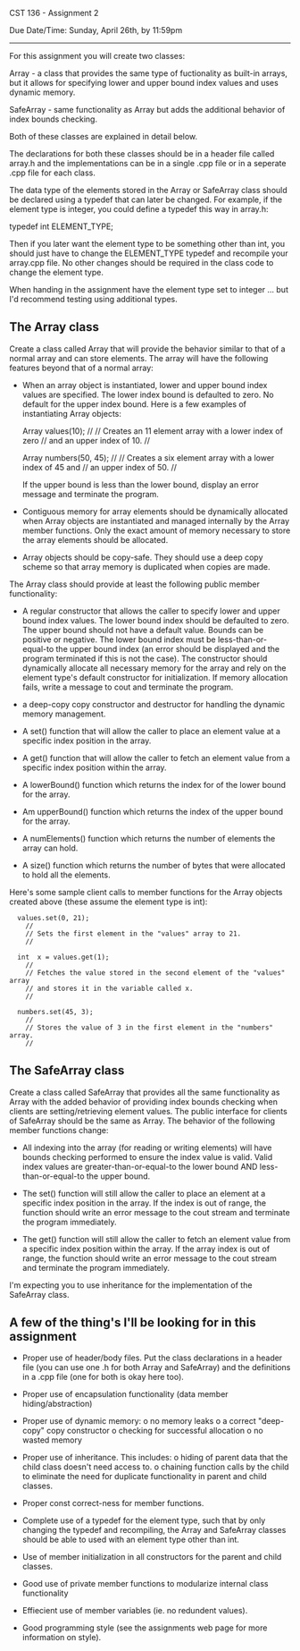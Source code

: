 
CST 136 - Assignment 2


Due Date/Time:  Sunday, April 26th, by 11:59pm

----------

For this assignment you will create two classes:

  Array  -  a class that provides the same type of fuctionality as
            built-in arrays, but it allows for specifying lower
            and upper bound index values and uses dynamic memory.

  SafeArray  -  same functionality as Array but adds the additional
                behavior of index bounds checking.

Both of these classes are explained in detail below.

The declarations for both these classes should be in a header
file called array.h and the implementations can be in a
single .cpp file or in a seperate .cpp file for each class.

The data type of the elements stored in the Array or SafeArray
class should be declared using a typedef that can later be
changed. For example, if the element type is integer, you
could define a typedef this way in array.h:

  typedef  int  ELEMENT_TYPE;

Then if you later want the element type to be something other
than int, you should just have to change the ELEMENT_TYPE typedef
and recompile your array.cpp file. No other changes should be
required in the class code to change the element type.

When handing in the assignment have the element type set to
integer ... but I'd recommend testing using additional types.


The Array class
---------------
Create a class called Array that will provide the behavior similar to that
of a normal array and can store elements. The array will have the following
features beyond that of a normal array:

  - When an array object is instantiated, lower and upper bound index values are
    specified. The lower index bound is defaulted to zero. No default for the
    upper index bound. Here is a few examples of instantiating Array objects:

       Array  values(10);
          //
          // Creates an 11 element array with a lower index of zero
          // and an upper index of 10.
          //

       Array  numbers(50, 45);
          //
          // Creates a six element array with a lower index of 45 and
          // an upper index of 50.
          //

    If the upper bound is less than the lower bound, display an error message
    and terminate the program.

  - Contiguous memory for array elements should be dynamically allocated when Array
    objects are instantiated and managed internally by the Array member functions.
    Only the exact amount of memory necessary to store the array elements should
    be allocated.

  - Array objects should be copy-safe. They should use a deep copy scheme
    so that array memory is duplicated when copies are made.


The Array class should provide at least the following public member
functionality:

  - A regular constructor that allows the caller to specify lower and upper bound
    index values. The lower bound index should be defaulted to zero. The upper bound
    should not have a default value.  Bounds can be positive or negative. The lower
    bound index must be less-than-or-equal-to the upper bound index (an error should
    be displayed and the program terminated if this is not the case). The constructor
    should dynamically allocate all necessary memory for the array and rely on the
    element type's default constructor for initialization. If memory allocation
    fails, write a message to cout and terminate the program.

  - a deep-copy copy constructor and destructor for handling the dynamic memory
    management.

  - A set() function that will allow the caller to place an element value at a
    specific index position in the array.

  - A get() function that will allow the caller to fetch an element value from a
    specific index position within the array.

  - A lowerBound() function which returns the index for of the lower bound
    for the array.

  - Am upperBound() function which returns the index of the upper bound
    for the array.

  - A numElements() function which returns the number of elements the array
    can hold.

  - A size() function which returns the number of bytes that were allocated
    to hold all the elements.

Here's some sample client calls to member functions for the Array objects created
above (these assume the element type is int):

      values.set(0, 21);
        //
        // Sets the first element in the "values" array to 21.
        //

      int  x = values.get(1);
        //
        // Fetches the value stored in the second element of the "values" array
        // and stores it in the variable called x.
        //

      numbers.set(45, 3);
        //
        // Stores the value of 3 in the first element in the "numbers" array.
        //



The SafeArray class
-------------------
Create a class called SafeArray that provides all the same functionality
as Array with the added behavior of providing index bounds checking when clients
are setting/retrieving element values. The public interface for clients of
SafeArray should be the same as Array. The behavior of the following member
functions change:

  - All indexing into the array (for reading or writing elements) will have
    bounds checking performed to ensure the index value is valid. Valid index
    values are greater-than-or-equal-to the lower bound AND less-than-or-equal-to
    the upper bound.

  - The set() function will still allow the caller to place an element at
    a specific index position in the array. If the index is out of range, the
    function should write an error message to the cout stream and terminate
    the program immediately.

  - The get() function will still allow the caller to fetch an element value
    from a specific index position within the array. If the array index is
    out of range, the function should write an error message to the cout
    stream and terminate the program immediately.

I'm expecting you to use inheritance for the implementation of the SafeArray class.



A few of the thing's I'll be looking for in this assignment
-----------------------------------------------------------

  - Proper use of header/body files. Put the class declarations in a
    header file (you can use one .h for both Array and SafeArray) and
    the definitions in a .cpp file (one for both is okay here too).

  - Proper use of encapsulation functionality (data member hiding/abstraction)

  - Proper use of dynamic memory:
      o  no memory leaks
      o  a correct "deep-copy" copy constructor
      o  checking for successful allocation
      o  no wasted memory

  - Proper use of inheritance. This includes:
      o  hiding of parent data that the child class doesn't need access to.
      o  chaining function calls by the child to eliminate the need for
         duplicate functionality in parent and child classes.

  - Proper const correct-ness for member functions.

  - Complete use of a typedef for the element type, such that by only
    changing the typedef and recompiling, the Array and SafeArray classes
    should be able to used with an element type other than int.

  - Use of member initialization in all constructors for the
    parent and child classes.

  - Good use of private member functions to modularize internal class functionality

  - Effiecient use of member variables (ie. no redundent values).

  - Good programming style (see the assignments web page for more information
    on style).